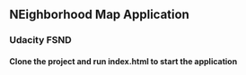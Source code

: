 ## NEighborhood Map Application
### Udacity FSND
#### Clone the project and run index.html to start the application